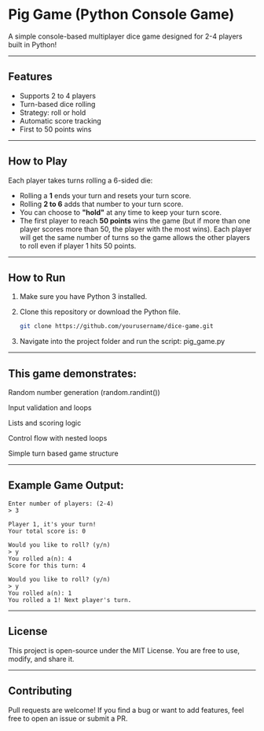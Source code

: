 # Pig Game (Python Console Game)

A simple console-based multiplayer dice game designed for 2-4 players built in Python! 

---

## Features

- Supports 2 to 4 players
- Turn-based dice rolling
- Strategy: roll or hold
- Automatic score tracking
- First to 50 points wins 

---

## How to Play

Each player takes turns rolling a 6-sided die:

- Rolling a **1** ends your turn and resets your turn score.
- Rolling **2 to 6** adds that number to your turn score.
- You can choose to **"hold"** at any time to keep your turn score.
- The first player to reach **50 points** wins the game (but if more than one player scores more than 50, the player with the most wins).
  Each player will get the same number of turns so the game allows the other players to roll even if player 1 hits 50 points.

---

## How to Run

1. Make sure you have Python 3 installed.

2. Clone this repository or download the Python file.

    ```bash
    git clone https://github.com/yourusername/dice-game.git
3. Navigate into the project folder and run the script:
   pig_game.py

---
## This game demonstrates:

Random number generation (random.randint())

Input validation and loops

Lists and scoring logic

Control flow with nested loops

Simple turn based game structure

---

## Example Game Output:

    Enter number of players: (2-4) 
    > 3
    
    Player 1, it's your turn!
    Your total score is: 0
    
    Would you like to roll? (y/n)
    > y
    You rolled a(n): 4
    Score for this turn: 4
    
    Would you like to roll? (y/n)
    > y
    You rolled a(n): 1
    You rolled a 1! Next player's turn.

---

## License

This project is open-source under the MIT License. You are free to use, modify, and share it.

---

## Contributing

Pull requests are welcome! If you find a bug or want to add features, feel free to open an issue or submit a PR.

